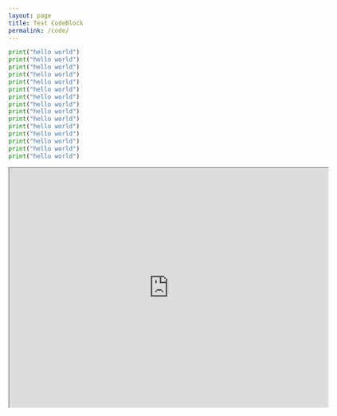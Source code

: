 ```yaml
---
layout: page
title: Test CodeBlock
permalink: /code/
---
```


``` python
print("hello world")
print("hello world")
print("hello world")
print("hello world")
print("hello world")
print("hello world")
print("hello world")
print("hello world")
print("hello world")
print("hello world")
print("hello world")
print("hello world")
print("hello world")
print("hello world")
print("hello world")
```
<iframe src="https://fr.wikipedia.org/wiki/Main_Page" width="640" height="480">
